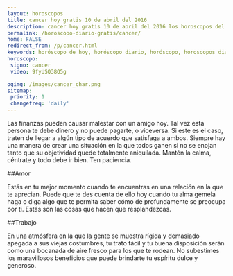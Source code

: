 ```yaml
---
layout: horoscopos
title: cancer hoy gratis 10 de abril del 2016 
description: cancer hoy gratis 10 de abril del 2016 los horoscopos del dia, amor, trabajo, vida personal. Todas las predicciones para cancer gratis. http://horoscopo-del-dia.com/horoscopo-diario-gratis/cancer/ 
permalink: /horoscopo-diario-gratis/cancer/
home: FALSE
redirect_from: /p/cancer.html
keywords: horóscopo de hoy, horóscopo diario, horóscopo, horoscopos diarios gratis del dia de hoy, horóscopo diario gratis,horóscopo 2016, horóscopo esperanza gracia, horoscopo cancer hoy, horoscop, horóscopos gratis, horoscopo cancer, horoscopo cancer 2016, Tarot, Astrologia, Zodíaco, cancer, horoscopo gratis
horoscopo:
 signo: cancer
 video: 9fyUSQ38Q5g

ogimg: /images/cancer_char.png
sitemap:
 priority: 1
 changefreq: 'daily'
---
```



Las finanzas pueden causar malestar con un amigo hoy. Tal vez esta persona te debe dinero y no puede pagarte, o viceversa. Si este es el caso, traten de llegar a algún tipo de acuerdo que satisfaga a ambos. Siempre hay una manera de crear una situación en la que todos ganen si no se enojan tanto que su objetividad quede totalmente aniquilada. Mantén la calma, céntrate y todo debe ir bien. Ten paciencia.

##Amor

Estás en tu mejor momento cuando te encuentras en una relación en la que te aprecian. Puede que te des cuenta de ello hoy cuando tu alma gemela haga o diga algo que te permita saber cómo de profundamente se preocupa por ti. Estás son las cosas que hacen que resplandezcas.

##Trabajo

En una atmósfera en la que la gente se muestra rígida y demasiado apegada a sus viejas costumbres, tu trato fácil y tu buena disposición serán como una bocanada de aire fresco para los que te rodean. No subestimes los maravillosos beneficios que puede brindarte tu espíritu dulce y generoso.